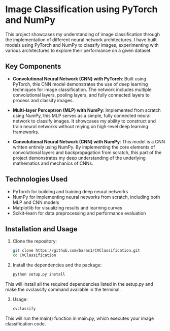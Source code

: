 # Image Classification using PyTorch and NumPy

This project showcases my understanding of image classification through the implementation of different neural network architectures. I have built models using PyTorch and NumPy to classify images, experimenting with various architectures to explore their performance on a given dataset.

## Key Components

- **Convolutional Neural Network (CNN) with PyTorch**: 
  Built using PyTorch, this CNN model demonstrates the use of deep learning techniques for image classification. The network includes multiple convolutional layers, pooling layers, and fully connected layers to process and classify images.
  
- **Multi-layer Perceptron (MLP) with NumPy**: 
  Implemented from scratch using NumPy, this MLP serves as a simple, fully connected neural network to classify images. It showcases my ability to construct and train neural networks without relying on high-level deep learning frameworks.
  
- **Convolutional Neural Network (CNN) with NumPy**: 
  This model is a CNN written entirely using NumPy. By implementing the core elements of convolutional layers and backpropagation from scratch, this part of the project demonstrates my deep understanding of the underlying mathematics and mechanics of CNNs.

## Technologies Used
- PyTorch for building and training deep neural networks
- NumPy for implementing neural networks from scratch, including both MLP and CNN models
- Matplotlib for visualizing results and learning curves
- Scikit-learn for data preprocessing and performance evaluation

## Installation and Usage

1. Clone the repository:

   ```bash
   git clone https://github.com/baras1/CVClassification.git
   cd CVClassification

2. Install the dependencies and the package:
    ```bash
    python setup.py install

This will install all the required dependencies listed in the setup.py and make the cvclassify command available in the terminal.

3. Usage:
    ```bash
    cvclassify
This will run the main() function in main.py, which executes your image classification code.